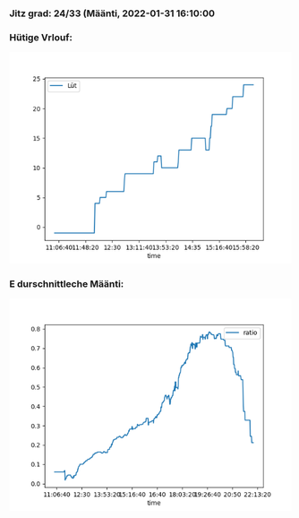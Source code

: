 ### Jitz grad: 24/33 (Määnti, 2022-01-31 16:10:00

### Hütige Vrlouf:
![Graph](Today.png)

### E durschnittleche Määnti:
![Graph](Määnti.png)